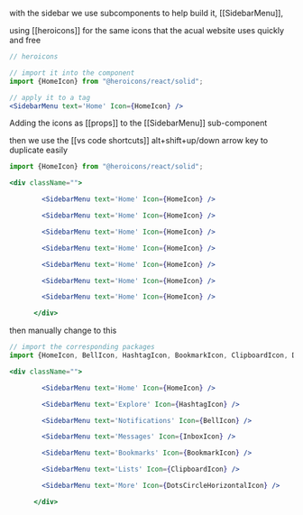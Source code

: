 with the sidebar we use subcomponents to help build it, [[SidebarMenu]], 

using [[heroicons]] for the same icons that the acual website uses quickly and free

```jsx
// heroicons

// import it into the component
import {HomeIcon} from "@heroicons/react/solid";

// apply it to a tag
<SidebarMenu text='Home' Icon={HomeIcon} />
```

Adding the icons as [[props]] to the [[SidebarMenu]] sub-component 

then we use the [[vs code shortcuts]] alt+shift+up/down arrow key to duplicate easily

```jsx
import {HomeIcon} from "@heroicons/react/solid";

<div className="">

        <SidebarMenu text='Home' Icon={HomeIcon} />

        <SidebarMenu text='Home' Icon={HomeIcon} />

        <SidebarMenu text='Home' Icon={HomeIcon} />

        <SidebarMenu text='Home' Icon={HomeIcon} />

        <SidebarMenu text='Home' Icon={HomeIcon} />

        <SidebarMenu text='Home' Icon={HomeIcon} />

        <SidebarMenu text='Home' Icon={HomeIcon} />

      </div>
```

then manually change to this 

```jsx
// import the corresponding packages
import {HomeIcon, BellIcon, HashtagIcon, BookmarkIcon, ClipboardIcon, DotsCircleHorizontalIcon, InboxIcon} from "@heroicons/react/solid";

<div className="">

        <SidebarMenu text='Home' Icon={HomeIcon} />

        <SidebarMenu text='Explore' Icon={HashtagIcon} />

        <SidebarMenu text='Notifications' Icon={BellIcon} />

        <SidebarMenu text='Messages' Icon={InboxIcon} />

        <SidebarMenu text='Bookmarks' Icon={BookmarkIcon} />

        <SidebarMenu text='Lists' Icon={ClipboardIcon} />

        <SidebarMenu text='More' Icon={DotsCircleHorizontalIcon} />

      </div>

```

